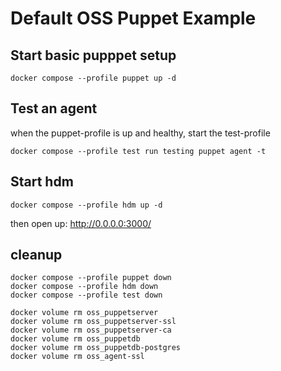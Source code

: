 # Default OSS Puppet Example

## Start basic pupppet setup

```shell
docker compose --profile puppet up -d
```

## Test an agent

when the puppet-profile is up and healthy, start the test-profile

```shell
docker compose --profile test run testing puppet agent -t
```

## Start hdm

```shell
docker compose --profile hdm up -d
```

then open up: <http://0.0.0.0:3000/>

## cleanup

```shell
docker compose --profile puppet down
docker compose --profile hdm down
docker compose --profile test down

docker volume rm oss_puppetserver
docker volume rm oss_puppetserver-ssl
docker volume rm oss_puppetserver-ca
docker volume rm oss_puppetdb
docker volume rm oss_puppetdb-postgres
docker volume rm oss_agent-ssl
```
